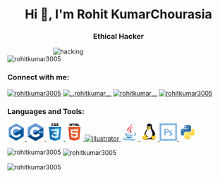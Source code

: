 
<h1 align="center">Hi 👋, I'm Rohit KumarChourasia</h1>
<h3 align="center">Ethical Hacker</h3>

<img align="right" alt="hacking" width="400" src="https://media2.giphy.com/media/RbDKaczqWovIugyJmW/giphy.gif?cid=ecf05e476lemekeunhlcasx2ra1gzgtph4muti0u5n3wfl9x&rid=giphy.gif&ct=g">
<p align="left"> <img src="https://komarev.com/ghpvc/?username=rohitkumar3005&label=Profile%20views&color=0e75b6&style=flat" alt="rohitkumar3005" /> </p>

<h3 align="left">Connect with me:</h3>
<p align="left">
<a href="https://twitter.com/rohitkumar3005" target="blank"><img align="center" src="https://raw.githubusercontent.com/rahuldkjain/github-profile-readme-generator/master/src/images/icons/Social/twitter.svg" alt="rohitkumar3005" height="30" width="40" /></a>
<a href="https://instagram.com/_.rohitkumar__" target="blank"><img align="center" src="https://raw.githubusercontent.com/rahuldkjain/github-profile-readme-generator/master/src/images/icons/Social/instagram.svg" alt="_.rohitkumar__" height="30" width="40" /></a>
<a href="https://www.youtube.com/c/RK30" target="blank"><img align="center" src="https://raw.githubusercontent.com/rahuldkjain/github-profile-readme-generator/master/src/images/icons/Social/youtube.svg" alt="rohitkumar__" height="30" width="40" /></a>
<a href="https://codeforces.com/profile/rohitkumar3005" target="blank"><img align="center" src="https://raw.githubusercontent.com/rahuldkjain/github-profile-readme-generator/master/src/images/icons/Social/codeforces.svg" alt="rohitkumar3005" height="30" width="40" /></a>
</p>

<h3 align="left">Languages and Tools:</h3>
<p align="left"> <a href="https://www.cprogramming.com/" target="_blank" rel="noreferrer"> <img src="https://raw.githubusercontent.com/devicons/devicon/master/icons/c/c-original.svg" alt="c" width="40" height="40"/> </a> <a href="https://www.w3schools.com/cpp/" target="_blank" rel="noreferrer"> <img src="https://raw.githubusercontent.com/devicons/devicon/master/icons/cplusplus/cplusplus-original.svg" alt="cplusplus" width="40" height="40"/> </a> <a href="https://www.w3schools.com/css/" target="_blank" rel="noreferrer"> <img src="https://raw.githubusercontent.com/devicons/devicon/master/icons/css3/css3-original-wordmark.svg" alt="css3" width="40" height="40"/> </a> <a href="https://www.w3.org/html/" target="_blank" rel="noreferrer"> <img src="https://raw.githubusercontent.com/devicons/devicon/master/icons/html5/html5-original-wordmark.svg" alt="html5" width="40" height="40"/> </a> <a href="https://www.adobe.com/in/products/illustrator.html" target="_blank" rel="noreferrer"> <img src="https://www.vectorlogo.zone/logos/adobe_illustrator/adobe_illustrator-icon.svg" alt="illustrator" width="40" height="40"/> </a> <a href="https://www.java.com" target="_blank" rel="noreferrer"> <img src="https://raw.githubusercontent.com/devicons/devicon/master/icons/java/java-original.svg" alt="java" width="40" height="40"/> </a> <a href="https://www.linux.org/" target="_blank" rel="noreferrer"> <img src="https://raw.githubusercontent.com/devicons/devicon/master/icons/linux/linux-original.svg" alt="linux" width="40" height="40"/> </a> <a href="https://www.photoshop.com/en" target="_blank" rel="noreferrer"> <img src="https://raw.githubusercontent.com/devicons/devicon/master/icons/photoshop/photoshop-line.svg" alt="photoshop" width="40" height="40"/> </a> <a href="https://www.python.org" target="_blank" rel="noreferrer"> <img src="https://raw.githubusercontent.com/devicons/devicon/master/icons/python/python-original.svg" alt="python" width="40" height="40"/> </a> </p>

<p><img align="left" src="https://github-readme-stats.vercel.app/api/top-langs?username=rohitkumar3005&show_icons=true&locale=en&layout=compact" alt="rohitkumar3005" /></p>

<p>&nbsp;<img align="center" src="https://github-readme-stats.vercel.app/api?username=rohitkumar3005&show_icons=true&locale=en" alt="rohitkumar3005" /></p>

<p><img align="center" src="https://github-readme-streak-stats.herokuapp.com/?user=rohitkumar3005&" alt="rohitkumar3005" /></p>
